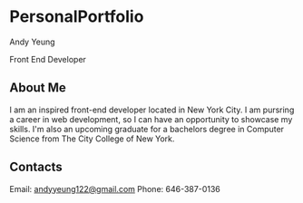 # PersonalPortfolio

Andy Yeung

Front End Developer

## About Me

I am an inspired front-end developer located in New York City. I am pursring a career in web development, so I can have an opportunity to showcase my skills. I'm also an upcoming graduate for a bachelors degree in Computer Science from The City College of New York.

## Contacts

Email: andyyeung122@gmail.com
Phone: 646-387-0136
